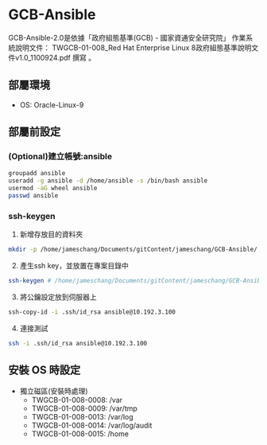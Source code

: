 # GCB-Ansible

GCB-Ansible-2.0是依據「政府組態基準(GCB) - 國家資通安全研究院」 作業系統說明文件： TWGCB-01-008_Red Hat Enterprise Linux 8政府組態基準說明文件v1.0_1100924.pdf 撰寫 。

## 部屬環境

* OS: Oracle-Linux-9

## 部屬前設定

### (Optional)建立帳號:ansible

```bash
groupadd ansible
useradd -g ansible -d /home/ansible -s /bin/bash ansible
usermod -aG wheel ansible
passwd ansible
```

### ssh-keygen

1. 新增存放目的資料夾

```bash
mkdir -p /home/jameschang/Documents/gitContent/jameschang/GCB-Ansible/.ssh
```

2. 產生ssh key，並放置在專案目錄中

```bash
ssh-keygen # /home/jameschang/Documents/gitContent/jameschang/GCB-Ansible/.ssh/id_rsa
```

3. 將公鑰設定放到伺服器上

```bash
ssh-copy-id -i .ssh/id_rsa ansible@10.192.3.100
```

4. 連接測試

```bash
ssh -i .ssh/id_rsa ansible@10.192.3.100
```

## 安裝 OS 時設定

* 獨立磁區(安裝時處理)
  * TWGCB-01-008-0008: /var
  * TWGCB-01-008-0009: /var/tmp
  * TWGCB-01-008-0013: /var/log
  * TWGCB-01-008-0014: /var/log/audit
  * TWGCB-01-008-0015: /home

